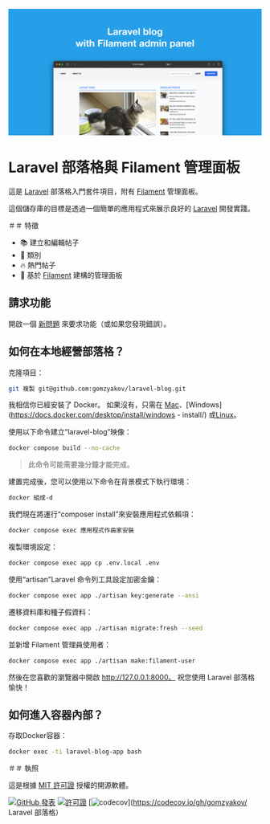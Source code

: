 ![帶有 Filament 管理面板的 Laravel 部落格](./docs/social-preview-en.png)

# Laravel 部落格與 Filament 管理面板

這是 [Laravel](https://laravel.com) 部落格入門套件項目，附有 [Filament](https://filamentphp.com) 管理面板。

這個儲存庫的目標是透過一個簡單的應用程式來展示良好的 [Laravel](https://laravel.com) 開發實踐。

＃＃ 特徵

- 📚 建立和編輯帖子
- 🥑 類別
- :fire: 熱門帖子
- :hatched_chick: 基於 [Filament](https://filamentphp.com) 建構的管理面板

## 請求功能

開啟一個 [新問題](https://github.com/gomzyakov/laravel-blog/issues/new) 來要求功能（或如果您發現錯誤）。

## 如何在本地經營部落格？

克隆項目：

````bash
git 複製 git@github.com:gomzyakov/laravel-blog.git
````

我相信你已經安裝了 Docker。 如果沒有，只需在 [Mac](https://docs.docker.com/desktop/install/mac-install/)、[Windows](https://docs.docker.com/desktop/install/windows - install/) 或[Linux](https://docs.docker.com/desktop/install/linux-install/)。

使用以下命令建立“laravel-blog”映像：

````bash
docker compose build --no-cache
````

>此命令可能需要幾分鐘才能完成。

建置完成後，您可以使用以下命令在背景模式下執行環境：

````bash
docker 組成-d
````

我們現在將運行“composer install”來安裝應用程式依賴項：

````bash
docker compose exec 應用程式作曲家安裝
````

複製環境設定：

````bash
docker compose exec app cp .env.local .env
````

使用“artisan”Laravel 命令列工具設定加密金鑰：

````bash
docker compose exec app ./artisan key:generate --ansi
````

遷移資料庫和種子假資料：

````bash
docker compose exec app ./artisan migrate:fresh --seed
````

並新增 Filament 管理員使用者：

````bash
docker compose exec app ./artisan make:filament-user
````

然後在您喜歡的瀏覽器中開啟 http://127.0.0.1:8000。 祝您使用 Laravel 部落格愉快！

## 如何進入容器內部？

存取Docker容器：

````bash
docker exec -ti laravel-blog-app bash
````

＃＃ 執照

這是根據 [MIT 許可證](https://github.com/gomzyakov/php-code-style/blob/main/LICENSE) 授權的開源軟體。


[![GitHub 發表](https://img.shields.io/github/release/gomzyakov/laravel-blog.svg)](https://github.com/gomzyakov/laravel-blog/releases/latest)
[![許可證](https://img.shields.io/badge/License-MIT-green.svg)](https://github.com/gomzyakov/laravel-blog/blob/development/LICENSE)
[![codecov](https://codecov.io/gh/gomzyakov/laravel-blog/branch/main/graph/badge.svg?token=4CYTVMVUYV)](https://codecov.io/gh/gomzyakov/ Laravel 部落格）